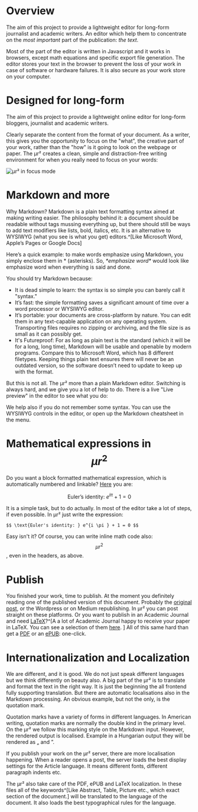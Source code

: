 
# Overview 

The aim of this project to provide a lightweight editor for long-form journalist and academic writers. An editor which help them to concentrate on the *most important* part of the publication: *the text*.  

Most of the part of the editor is written in Javascript and it works in browsers, except math equations and specific export file generation. The editor stores your text in the browser to prevent the loss of your work in case of software or hardware failures. It is also secure as your work store on your computer.   

# Designed for long-form

The aim of this project to provide a lightweight online editor for long-form bloggers, journalist and academic writers.

Clearly separate the content from the format of your document. As a writer, this gives you the opportunity to focus on the "what", the creative part of your work, rather than the "how" is it going to look on the webpage or paper. The μr² creates a clean, simple and distraction-free writing environment for when you really need to focus on your words:

 ![μr² in focus mode](https://mur2.co.uk/_uploads/photos/attila/mur2_focuse_mode_en.png) 

# Markdown and more

Why Markdown? Markdown is a plain text formatting syntax aimed at making writing easier. The philosophy behind it: a document should be readable without tags mussing everything up, but there should still be ways to add text modifiers like lists, bold, italics, etc. It is an alternative to WYSIWYG (what you see is what you get) editors.^[Like Microsoft Word, Apple’s Pages or Google Docs]

Here’s a quick example: to make words emphasize using Markdown, you simply enclose them in * (asterisks). So, *\*emphasize word\** would look like emphasize word when everything is said and done.

You should try Markdown because:
+ It is dead simple to learn: the syntax is so simple you can barely call it "syntax." 
+ It’s fast: the simple formatting saves a significant amount of time over a word processor or WYSIWYG editor.
+ It’s portable: your documents are cross-platform by nature. You can edit them in any text-capable application on any operating system. Transporting files requires no zipping or archiving, and the file size is as small as it can possibly get. 
+ It's Futureproof: For as long as plain text is the standard (which it will be for a long, long time), Markdown will be usable and openable by modern programs. Compare this to Microsoft Word, which has 8 different filetypes. Keeping things plain text ensures there will never be an outdated version, so the software doesn’t need to update to keep up with the format.

But this is not all. The μr² more than a plain Markdown editor. Switching is always hard, and we give you a lot of help to do. There is a live "Live preview" in the editor to see what you do:

We help also if you do not remember some syntax. You can use the WYSIWYG controls in the editor, or open up the Markdown cheatsheet in the menu.

# Mathematical expressions in $$\mu r^2$$ 
Do you want a block formatted mathematical expression, which is automatically numbered and linkable? [Here](#eq:1) you are:


$$ \text{Euler's identity: } e^{i \pi } + 1 = 0 $$

It is a simple task, but to do actually. In most of the editor take a lot of steps, if even possible. In    μr² just write the expression: 
```
$$ \text{Euler's identity: } e^{i \pi } + 1 = 0 $$
```

Easy isn't it? Of course, you can write inline math code also: $$ \mu r^2 $$, even in the headers, as above.

# Publish

You finished your work, time to publish. At the moment you definitely reading one of the published version of this document. Probably the [original post](https://mur2.co.uk/reader/18), or the Wordpress or on Medium republishing.  In μr² you can post straight on these platforms. Or you want to publish in an Academic Journal and need [LaTeX]()?^[A a lot of Academic Journal happy to receive your paper in LaTeX. You can see a selection of them [here](https://fr.overleaf.com/latex/templates/tagged/academic-journal). ]  All of this same hard than get a [PDF]() or an [ePUB](): one-click.

# Internationalization and Localization
We are different, and it is good. We do not just speak different languages but we think differently on beauty also. A big part of the μr² is to translate and format the text in the right way. It is just the beginning the all frontend fully supporting translation. But there are automatic localisations also in the Markdown processing. An obvious example, but not the only, is the quotation mark. 

Quotation marks have a variety of forms in different languages. In American writing, quotation marks are normally the double kind in the primary level. On the μr² we follow this marking style on the Markdown input. However, the rendered output is localised. Example in a Hungarian output they will be rendered as „ and ”.

If you publish your work on the μr² server, there are more localisation happening. When a reader opens a post, the server loads the best display settings for the Article language. It means different fonts, different paragraph indents etc. 

The μr² also take care of the PDF, ePUB and LaTeX localization. In these files all of the keywords^[Like Abstract, Table, Picture etc., which exact section of the document.] will be translated to the language of the document. It also loads the best typographical rules for the language.